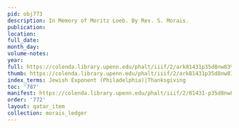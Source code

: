 ```yaml
---
pid: obj773
description: In Memory of Moritz Loeb. By Rev. S. Morais.
publication:
location:
full_date:
month_day:
volume-notes:
year:
full: https://colenda.library.upenn.edu/phalt/iiif/2/ark81431p35d8nw83%2FSHA256E-s3001251--f101fb8c98990b28e351fc5faaf43523563838675be5720a3159ed375445fe37.jpeg/full/3500,/0/default.jpg
thumb: https://colenda.library.upenn.edu/phalt/iiif/2/ark81431p35d8nw83%2FSHA256E-s3001251--f101fb8c98990b28e351fc5faaf43523563838675be5720a3159ed375445fe37.jpeg/full/!200,200/0/default.jpg
index_terms: Jewish Exponent (Philadelphia)|Thanksgiving
toc: '787'
manifest: https://colenda.library.upenn.edu/phalt/iiif/2/81431-p35d8nw83/manifest
order: '772'
layout: qatar_item
collection: morais_ledger
---
```

